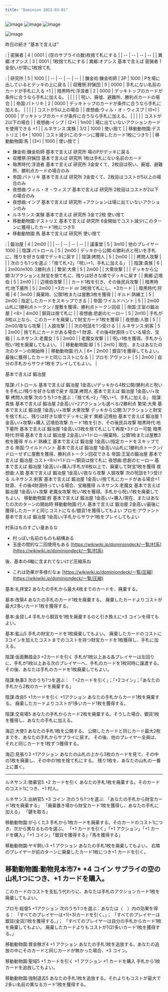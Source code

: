 ```yaml
---
title: "Dominion 2022-03-01"
---
```


![image](https://gyazo.com/d69759d262876dd95a953a117eb9df09/thumb/1000)
![image](https://gyazo.com/81b81dd68f02a4b2f95e5bd5dd504b23/thumb/1000)
![image](https://gyazo.com/1285d97854d84f05f6fd9871654b3823/thumb/1000)

![image](https://gyazo.com/853489a767d3c498013dd2db3ada1712/thumb/1000)

昨日の続き
"基本で言えば"

:
| 密猟者 | 4 | 0001 | (空のサプライの数)枚捨て札にする |
| -- | -- | -- | -- |
| 異郷:オアシス | 3 | 0001 | 1枚捨て札にする |
異郷:オアシス 基本で言えば 密猟者 1金安いが常に1枚捨て札

:
| 研究所 | 5 | 1000 |
| -- | -- | -- | -- |
| 錬金術:錬金術師 | 3P | 1000 |  Pを場に出しているとデッキの上に戻る |
| 収穫祭:狩猟団 | 5 | 0000 | 手札にない名前のカードが手札に入る +1 |
| 暗黒時代:浮浪者 | 2 | 0000 | デッキトップのカードが条件に合うなら手札に加える。 |
|  |  |  | 呪い、廃墟、避難所、勝利点カードの場合 |
| 帝国:パトリキ | 2 | 0000 | デッキトップのカードが条件に合うなら手札に加える。 |
|  |  |  | コストが5以上の場合 |
| 夜想曲:ウィル・オ・ウィスプ | (0*) | 0000 | デッキトップのカードが条件に合うなら手札に加える。 |
|  |  |  | コストが2以下の場合  |
| 夜想曲:インプ | (2*) | 1m00 | 場に出ていないアクションカードを使用できる +1 |
| ルネサンス:実験 | 3/2 | 1000 | 使い捨て |
| 移動動物園:デストリエ | 6* | 1000  | コスト減少(このターンに獲得したカード1枚につき1) |
| 移動動物園:馬 | (3*) | 1000 | 使い捨て |

- 錬金術:錬金術師 基本で言えば 研究所 場のPがデッキに戻る
- 収穫祭:狩猟団 基本で言えば 研究所 1枚は手札にない名前のカード
- 暗黒時代:浮浪者 基本で言えば 研究所 3金安くて、2枚目は呪い、廃墟、避難所、勝利点カードの場合のみ
- 帝国:パトリキ 基本で言えば 研究所 3金安くて、2枚目はコストが5以上の場合のみ
- 夜想曲:ウィル・オ・ウィスプ 基本で言えば 研究所 2枚目はコストが2以下の場合のみ
- 夜想曲:インプ 基本で言えば 研究所 +アクションは場に出ていないアクションのみ
- ルネサンス:実験 基本で言えば 研究所 3金で2枚 使い捨て
- 移動動物園:デストリエ 基本で言えば 研究所 6金開始でコスト減少(このターンに獲得したカード1枚につき1)
- 移動動物園:馬 基本で言えば 研究所 使い捨て


:
| 鍛冶屋 | 4 | 2m00 |  |
| -- | -- | -- | -- |
| 議事堂 | 5 | 3m10 | 他のプレイヤー1000 |
| 陰謀:パトロール | 5 | 2m00 | デッキから公開:4/勝利点と呪いを手札に、残りを好きな順でデッキに戻す |
| 陰謀:拷問人 | 5 | 2m00 |  |
| 拷問人攻撃 |  |  | 次のうち1つを選ぶ：「捨て札+2」「呪い+1、手札に加える」 |
| 陰謀:貴族 | 6 |  | 2m00/m100. 2勝利点 |
| 繁栄:大衆 | 5 | 2m00 |
| 大衆攻撃 |  |  | デッキから公開:3/アクションと財宝を捨て札に、残りは好きな順でデッキに戻す |
| 異郷:辺境伯 | 5 | 2m10 |  |
| 辺境伯攻撃 |  |  | カード1枚を引き、その後民兵攻撃 |
| 暗黒時代:地下墓所 | 5 | 2m00 | +3カード or 3枚捨て札にし、+3カード |
| 暗黒時代:狩場 | 6 | 3m00 | 廃棄時、公領1枚または屋敷3枚を獲得 |
| ギルド:熟練工 | 5 | 2m00 | 指定したカードをスキップできる |
| 帝国:ワイルドハント | 5 |  | 2m00 山札に1勝利点トークン / 屋敷を獲得、勝利点トークン回収 |
| 帝国:王室の鍛冶屋 | <8> | 4m00 | 銅貨は捨て札に |
| 夜想曲:悲劇のヒーロー | 5 | 2m10 | 手札が8枚以上なら、このカードを廃棄して財宝カード1枚を獲得 |
| 夜想曲:人狼 | 5 |  | 2m00/夜なら攻撃 |
| 人狼攻撃 |  |  | 次の呪詛を1つ受ける |
| ルネサンス:剣客 | 5 | 2m00 | 捨て札にカードがある場合+1 財源、その後4財源持っている場合、宝箱 |
| ルネサンス:老魔女 | 5 | 2m00 |
| 老魔女攻撃 |  |  | 呪い1枚を獲得。手札から呪い1枚を廃棄してもよい。 |
| 移動動物園:艀 | 5 | 2m10 | 現在、またはあなたの次のターンの開始時 |
| 移動動物園:行人 | 6* | 2m00 | 銀貨1を獲得してもよい。最後に獲得したカードと同じコストになる |
| プロモ:アヴァント | 5 | 2m00 | 自分の手札からサウナ1枚をプレイしてもよい。 |

基本で言えば 鍛冶屋

陰謀:パトロール 基本で言えば 鍛冶屋 1金高い/デッキから4枚公開/勝利点と呪いを手札に/残りを好きな順で戻す
陰謀:拷問人 基本で言えば 鍛冶屋 1金高い/+攻撃
拷問人攻撃			次のうち1つを選ぶ：「捨て札+2」「呪い+1、手札に加える」
陰謀:貴族 基本で言えば 鍛冶屋 2金高い/+2アクションも選べる/2勝利点
繁栄:大衆 基本で言えば 鍛冶屋 1金高い/+攻撃
大衆攻撃			デッキから公開:3/アクションと財宝を捨て札に、残りは好きな順でデッキに戻す
異郷:辺境伯 基本で言えば 鍛冶屋 1金高い/+攻撃/+購入
辺境伯攻撃			カード1枚を引き、その後民兵攻撃
暗黒時代:地下墓所 基本で言えば 鍛冶屋 1金高い/3枚を捨て札にして再度+3ドロー可能
暗黒時代:狩場 基本で言えば 鍛冶屋 2金高い/+1ドロー/廃棄時、公領1枚または屋敷3枚を獲得
ギルド:熟練工 基本で言えば 鍛冶屋 1金高い/指定カードをスキップできる
帝国:ワイルドハント 基本で言えば 鍛冶屋 1金高い/山札に1勝利点トークン/ドローせずに屋敷を獲得、勝利点トークン回収できる
帝国:王室の鍛冶屋 基本で言えば 鍛冶屋 コスト<8>/+1ドロー/銅貨は捨て札に
夜想曲:悲劇のヒーロー 基本で言えば 鍛冶屋 1金高い/+購入/手札が8枚以上で、廃棄して財宝1枚を獲得
夜想曲:人狼 基本で言えば 鍛冶屋 1金高い/夜なら攻撃
人狼攻撃			次の呪詛を1つ受ける
ルネサンス:剣客 基本で言えば 鍛冶屋 1金高い/捨て札にカードがある場合+1 財源、その後4財源持っている場合、宝箱獲得
ルネサンス:老魔女 基本で言えば 鍛冶屋 1金高い/+攻撃
老魔女攻撃			呪い1枚を獲得。手札から呪い1枚を廃棄してもよい。
移動動物園:艀 基本で言えば 鍛冶屋 1金高い/+購入/現在、またはあなたの次のターンの開始時
移動動物園:行人 基本で言えば 鍛冶屋 2金高い/最後に獲得したカードと同じコストになる/銀貨1を獲得してもよい
プロモ:アヴァント 基本で言えば 鍛冶屋 1金高い/手札からサウナ1枚をプレイしてもよい

村系はものすごい量あるな
- 村っぽい名前のものも結構ある
- 玉座の間的な二回使用もある
[https://wikiwiki.jp/dominiondeck/一覧/村系](https://wikiwiki.jp/dominiondeck/一覧/村系)

後、基本の4軸に含まれてないけど圧縮系ね
- これは効果が多様だなぁ
[https://wikiwiki.jp/dominiondeck/一覧/圧縮](https://wikiwiki.jp/dominiondeck/一覧/圧縮)

基本:礼拝堂2
あなたの手札から最大4枚までのカードを、廃棄する。

基本:改築4
あなたの手札のカード1枚を廃棄する。
廃棄したカードよりコストが最大2多いカード1枚を獲得する。

基本:金貸し4
手札から銅貨を1枚を廃棄するのと引き換えに+3 コインを得てもよい。

基本:鉱山5
手札の財宝カードを1枚廃棄してもよい。
廃棄したカードのコストに3コインを加えたコストまでのコストを持つ財宝カードを1枚獲得し、手札に加える。

陰謀:仮面舞踏会3
+2カードを引く
手札が1枚以上ある各プレイヤーは左回りに、手札が1枚以上ある次のプレイヤーへ、手札のカードを1枚同時に譲渡する。
その後、あなたは手札のカードを1枚廃棄してもよい。

陰謀:執事3
次のうち1つを選ぶ：
「+2カードを引く」；「+2コイン」；「あなたの手札から2枚のカードを廃棄する」

陰謀:改良5
+1カードを引く
+1アクション
あなたの手札からカード1枚を廃棄する。
廃棄したカードよりコストが1多いカード1枚を獲得する。

陰謀:交易場5
あなたの手札からカード2枚を廃棄する。そうした場合、銀貨1枚を獲得し、あなたの手札に加える。

海辺:大使3
あなたの手札1枚を公開する。
公開したカードと同じカード最大2枚までを、あなたの手札からサプライに戻す。
その後、他のプレイヤー全員は、それと同じカードを1枚ずつ獲得する。

海辺:見張り3
+1アクション
あなたの山札の上から3枚のカードを見て、その中の1枚を廃棄し、その中の1枚を捨て札にする。
残り1枚を、あなたの山札の一番上に置く。

---
ルネサンス:徴募官5
+2 カードを引く
あなたの手札1枚を廃棄する。そのカードのコスト1につき、+1 村人。

ルネサンス:出納官5
+3 コイン
次のうち1つを選ぶ:
「あなたの手札から財宝カード1枚を廃棄する」
「廃棄置き場から財宝カード1枚を獲得し、あなたの手札に加える」
「鍵を取る」

移動動物園:がらくた3
手札から1枚カードを廃棄する。そのカードのコスト1につき、次から異なるものを選ぶ。
「+1 カードを引く」「+1 アクション」「+1 カードを購入」「+1 コイン」「銀貨を獲得する」「馬を獲得する」

移動動物園:ヤギ飼い3
+1 アクション
あなたの手札1枚を廃棄してもよい。
右隣のプレイヤーが前のターンに廃棄したカード1枚につき+1 カードを引く。

移動動物園:動物見本市7*
+4 コイン
サプライの空の山札1つにつき、+1 カードを購入。
--------------------
このカードのコストを支払う代わりに、あなたは手札のアクションカード1枚を廃棄してもよい。

プロモ:総督5
+1アクション
次のうち1つを選ぶ：あなたは（　）内の効果を得る：
「すべてのプレイヤーは+1(+3)カードを引く。」；
「すべてのプレイヤーは銀貨(金貨)1枚を獲得する。」；
「すべてのプレイヤーは自分の手札からカード1枚を廃棄してもよい。
廃棄したカードよりもコストが1(2)多いカード1枚を獲得する。」

移動動物園:賞金稼ぎ4
+1 アクション
あなたの手札1枚を追放する。あなたの追放の中にそのカードと同じカードが無かった場合、+3 コイン。

移動動物園:聖域5
+1 カードを引く
+1 アクション
+1 カードを購入
手札から1枚カードを追放してもよい。

移動動物園:強制退去5
あなたの手札1枚を追放する。それよりもコストが最大で2多い名前の異なるカード1枚を獲得する。
